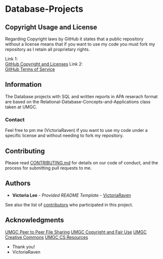 # Database-Projects
## Copyright Usage and License

Regarding Copyright laws by GitHub it states that a public repository without a license means that if you want to use my code you must fork my repository as I retain all proprietary rights.

Link 1:  
[GitHub Copyright and Licenses](https://docs.github.com/en/repositories/managing-your-repositorys-settings-and-features/customizing-your-repository/licensing-a-repository)
Link 2:  
[GitHub Terms of Service](https://docs.github.com/en/site-policy/github-terms/github-terms-of-service)

## Information

The Database projects with SQL and written reports in APA reserach format are based on the Relational-Database-Concepts-and-Applications class taken at UMGC.

### Contact

Feel free to pm me (VictoriaRaven) if you want to use my code under a specific license and without needing to fork my repository.

## Contributing

Please read [CONTRIBUTING.md](README.md) for details on our code
of conduct, and the process for submitting pull requests to me.

## Authors

  - **Victoria Lee** - *Provided README Template* -
    [VictoriaRaven](https://github.com/VictoriaRaven)

See also the list of
[contributors](https://github.com/VictoriaRaven/Database-Projects-with-SQL/edit/main/README.md)
who participated in this project.

## Acknowledgments

[UMGC Peer to Peer File Sharing](https://www.umgc.edu/content/dam/umgc/documents/upload/peer-to-peer-file-sharing.pdf)
[UMGC Copyright and Fair Use](https://libguides.umgc.edu/copyright#s-lg-box-26283861)
[UMGC Creative Commons](https://libguides.umgc.edu/c.php?g=23404&p=7944948)
[UMGC CS Resources](https://libguides.umgc.edu/c.php?g=316603&p=2114865)
 - Thank you!
 - VictoriaRaven
